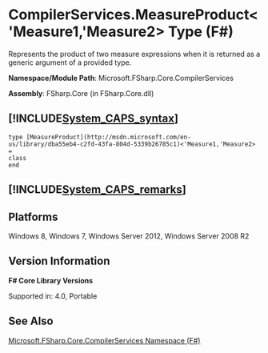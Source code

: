 # CompilerServices.MeasureProduct<'Measure1,'Measure2> Type (F#)

Represents the product of two measure expressions when it is returned as a generic argument of a provided type.

**Namespace/Module Path**: Microsoft.FSharp.Core.CompilerServices

**Assembly**: FSharp.Core (in FSharp.Core.dll)


## [!INCLUDE[System_CAPS_syntax](//System/Token/System_CAPS_syntax_md.md)]

```
type [MeasureProduct](http://msdn.microsoft.com/en-us/library/dba55eb4-c2fd-43fa-804d-5339b26785c1)<'Measure1,'Measure2> =
class
end
```

## [!INCLUDE[System_CAPS_remarks](//System/Token/System_CAPS_remarks_md.md)]

## Platforms
Windows 8, Windows 7, Windows Server 2012, Windows Server 2008 R2


## Version Information
**F# Core Library Versions**

Supported in: 4.0, Portable




## See Also
[Microsoft.FSharp.Core.CompilerServices Namespace &#40;F&#35;&#41;](Microsoft.FSharp.Core.CompilerServices+Namespace+28%F%2329%.md)

